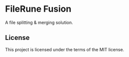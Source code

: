 # FileRune Fusion

A file splitting & merging solution.

## License

This project is licensed under the terms of the MIT license.
